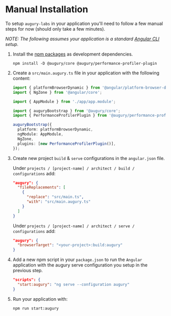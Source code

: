 # Manual Installation

To setup `augury-labs` in your application you'll need to follow a few manual steps for now
(should only take a few minutes).

_NOTE: The following assumes your application is a standard [Angular CLI](https://cli.angular.io/) setup._

1. Install the [npm packages](https://www.npmjs.com/org/augury/) as development dependencies.

   ```shell
   npm install -D @augury/core @augury/performance-profiler-plugin
   ```

2. Create a `src/main.augury.ts` file in your application with the following content:

   ```ts
   import { platformBrowserDynamic } from '@angular/platform-browser-dynamic';
   import { NgZone } from '@angular/core';

   import { AppModule } from './app/app.module';

   import { auguryBootstrap } from '@augury/core';
   import { PerformanceProfilerPlugin } from '@augury/performance-profiler-plugin';

   auguryBootstrap({
     platform: platformBrowserDynamic,
     ngModule: AppModule,
     NgZone,
     plugins: [new PerformanceProfilerPlugin()],
   });
   ```

3. Create new project `build` & `serve` configurations in the `angular.json` file.

   Under `projects / [project-name] / architect / build / configurations` add:

   ```json
   "augury": {
     "fileReplacements": [
       {
         "replace": "src/main.ts",
         "with": "src/main.augury.ts"
       }
     ]
   }
   ```

   Under `projects / [project-name] / architect / serve / configurations` add:

   ```json
   "augury": {
     "browserTarget": "<your-project>:build:augury"
   }
   ```

4. Add a new npm script in your `package.json` to run the `Angular` application with the augury
   serve configuration you setup in the previous step.

   ```json
   "scripts": {
     "start:augury": "ng serve --configuration augury"
   }
   ```

5. Run your application with:

   ```shell
   npm run start:augury
   ```
